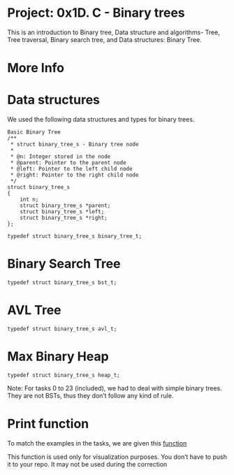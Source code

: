 # Project: 0x1D. C - Binary trees

This is an introduction to Binary tree, Data structure and algorithms- Tree, Tree traversal, Binary search tree, and Data structures: Binary Tree.

# __More Info__

# __Data structures__

We used the following data structures and types for binary trees.

```
Basic Binary Tree
/**
 * struct binary_tree_s - Binary tree node
 *
 * @n: Integer stored in the node
 * @parent: Pointer to the parent node
 * @left: Pointer to the left child node
 * @right: Pointer to the right child node
 */
struct binary_tree_s
{
    int n;
    struct binary_tree_s *parent;
    struct binary_tree_s *left;
    struct binary_tree_s *right;
};

typedef struct binary_tree_s binary_tree_t;
```

# __Binary Search Tree__

```
typedef struct binary_tree_s bst_t;
```

# __AVL Tree__

```
typedef struct binary_tree_s avl_t;
```

# __Max Binary Heap__

```
typedef struct binary_tree_s heap_t;
```

Note: For tasks 0 to 23 (included), we had to deal with simple binary trees. They are not BSTs, thus they don’t follow any kind of rule.

# __Print function__
To match the examples in the tasks, we are given this [function](https://github.com/alx-tools/0x1C.c)

This function is used only for visualization purposes. You don’t have to push it to your repo. It may not be used during the correction
